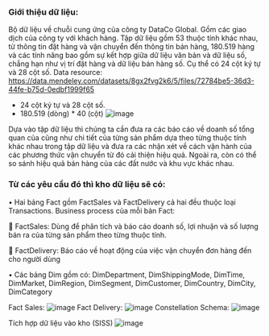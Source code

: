 ### Giới thiệu dữ liệu:
  Bộ dữ liệu về chuỗi cung ứng của công ty DataCo Global. Gồm các giao dịch của công ty với khách hàng. Tập dữ liệu gồm 53 thuộc tính khác nhau, từ thông tin đặt hàng và vận chuyển đến thông tin bán hàng, 180.519 hàng và các tính năng bao gồm sự kết hợp giữa dữ liệu văn bản và dữ liệu số, chẳng hạn như vị trí đặt hàng và dữ liệu bán hàng số. Cụ thể có 24 cột ký tự và 28 cột số.
  Data resource: https://data.mendeley.com/datasets/8gx2fvg2k6/5/files/72784be5-36d3-44fe-b75d-0edbf1999f65
  + 24 cột ký tự và 28 cột số.
  + 180.519 (dòng) * 40 (cột)
![image](https://github.com/lonGDiBo/DataWareHouse_Retail/assets/115699195/029eacf7-5ca4-4213-87fd-762bc9b506a4)

  Dựa vào tập dữ liệu thì chúng ta cần đưa ra các báo cáo về doanh số tổng quan của cũng như chi tiết của từng sản phẩm dựa theo từng thuộc tính khác nhau trong tập dữ liệu và đưa ra các nhận xét về cách vận hành của các phương thức vận chuyển từ đó cải thiện hiệu quả. Ngoài ra, còn có thể so sánh hiệu quả bán hàng của các đất nước và khu vực khác nhau.

### Từ các yêu cầu đó thì kho dữ liệu sẽ có:
•	Hai bảng Fact gồm FactSales và FactDelivery cả hai đều thuộc loại Transactions. Business process của mỗi bản Fact:

	FactSales: Dùng để phân tích và báo cáo doanh số, lợi nhuận và số lượng bán ra của từng sản phẩm theo từng thuộc tính.

	FactDelivery: Báo cáo về hoạt động của việc vận chuyển đơn hàng đến cho người dùng

•	Các bảng Dim gồm có: DimDepartment, DimShippingMode, DimTime, DimMarket, DimRegion, DimSegment, DimCustomer, DimCountry, DimCity, DimCategory

Fact Sales: 
![image](https://github.com/lonGDiBo/DataWareHouse_Retail/assets/115699195/a9b4cf17-3145-4ae8-8344-98b4a533057c)
Fact Delivery:
![image](https://github.com/lonGDiBo/DataWareHouse_Retail/assets/115699195/2bb6b5eb-b247-4869-8ac1-82aee77d83c7)
Constellation Schema:
![image](https://github.com/lonGDiBo/DataWareHouse_Retail/assets/115699195/6d15c7b8-16c4-4f01-8d78-ece21034b103)

Tích hợp dữ liệu vào kho (SISS)
![image](https://github.com/lonGDiBo/DataWareHouse_Retail/assets/115699195/ae97b4e8-29e2-40ea-8e1c-b69324ae4adb)
